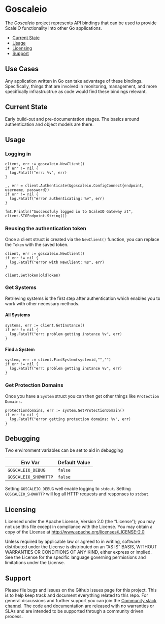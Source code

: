 # Goscaleio
The *Goscaleio* project represents API bindings that can be used to provide ScaleIO functionality into other Go applications.


- [Current State](#state)
- [Usage](#usage)
- [Licensing](#licensing)
- [Support](#support)

## Use Cases
Any application written in Go can take advantage of these bindings.  Specifically, things that are involved in monitoring, management, and more specifically infrastructrue as code would find these bindings relevant.


## <a id="state">Current State</a>
Early build-out and pre-documentation stages.  The basics around authentication and object models are there.


## <a id="usage">Usage</a>

### Logging in

    client, err := goscaleio.NewClient()
    if err != nil {
      log.Fatalf("err: %v", err)
    }

    _, err = client.Authenticate(&goscaleio.ConfigConnect{endpoint, username, password})
    if err != nil {
      log.Fatalf("error authenticating: %v", err)
    }

    fmt.Println("Successfuly logged in to ScaleIO Gateway at", client.SIOEndpoint.String())


### Reusing the authentication token
Once a client struct is created via the ```NewClient()``` function, you can replace the ```Token``` with the saved token.

    client, err := goscaleio.NewClient()
    if err != nil {
      log.Fatalf("error with NewClient: %s", err)
    }

    client.SetToken(oldToken)

### Get Systems
Retrieving systems is the first step after authentication which enables you to work with other necessary methods.

#### All Systems

    systems, err := client.GetInstance()
    if err != nil {
      log.Fatalf("err: problem getting instance %v", err)
    }

#### Find a System

    system, err := client.FindSystem(systemid,"","")
    if err != nil {
      log.Fatalf("err: problem getting instance %v", err)
    }


### Get Protection Domains
Once you have a ```System``` struct you can then get other things like ```Protection Domains```.

    protectiondomains, err := system.GetProtectionDomain()
    if err != nil {
      log.Fatalf("error getting protection domains: %v", err)
    }

## Debugging

Two environment variables can be set to aid in debugging

Env Var | Default Value |
-- | -- |
`GOSCALEIO_DEBUG` | `false`
`GOSCALEIO_SHOWHTTP` | `false`

Setting `GOSCALEIO_DEBUG` well enable logging to `stdout`.
Setting `GOSCALEIO_SHOWHTTP` will log all HTTP requests and responses to `stdout`.


<a id="licensing">Licensing</a>
---------
Licensed under the Apache License, Version 2.0 (the “License”); you may not use this file except in compliance with the License. You may obtain a copy of the License at <http://www.apache.org/licenses/LICENSE-2.0>

Unless required by applicable law or agreed to in writing, software distributed under the License is distributed on an “AS IS” BASIS, WITHOUT WARRANTIES OR CONDITIONS OF ANY KIND, either express or implied. See the License for the specific language governing permissions and limitations under the License.

<a id="support">Support</a>
-------

Please file bugs and issues on the Github issues page for this project. This is to help keep track and document everything related to this repo. For general discussions and further support you can join the [Community slack channel](https://dellemccsm.slack.com/). The code and documentation are released with no warranties or SLAs and are intended to be supported through a community driven process.
